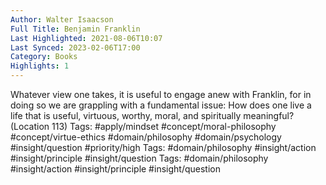 ```yaml
---
Author: Walter Isaacson
Full Title: Benjamin Franklin
Last Highlighted: 2021-08-06T10:07
Last Synced: 2023-02-06T17:00
Category: Books
Highlights: 1
---
```

Whatever view one takes, it is useful to engage anew with Franklin, for in doing so we are grappling with a fundamental issue: How does one live a life that is useful, virtuous, worthy, moral, and spiritually meaningful? (Location 113)
Tags: #apply/mindset #concept/moral-philosophy #concept/virtue-ethics #domain/philosophy #domain/psychology #insight/question #priority/high
Tags: #domain/philosophy #insight/action #insight/principle #insight/question
Tags: #domain/philosophy #insight/action #insight/principle #insight/question